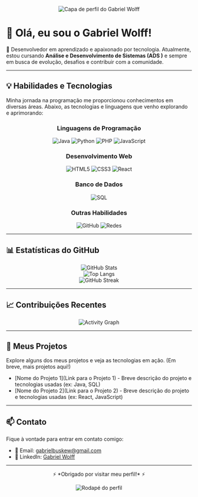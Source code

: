 <!-- Capa estilosa -->
<p align="center">
  <img src="https://capsule-render.vercel.app/api?type=waving&color=gradient&height=200&section=header&text=GabWolff&fontSize=60&fontAlignY=35&animation=twinkling&fontColor=fff" alt="Capa de perfil do Gabriel Wolff"/>
</p>

# 👋 Olá, eu sou o Gabriel Wolff!

🚀 Desenvolvedor em aprendizado e apaixonado por tecnologia. Atualmente, estou cursando **Análise e Desenvolvimento de Sistemas (ADS )** e sempre em busca de evolução, desafios e contribuir com a comunidade.

---

## 💡 Habilidades e Tecnologias

Minha jornada na programação me proporcionou conhecimentos em diversas áreas. Abaixo, as tecnologias e linguagens que venho explorando e aprimorando:

<div align="center">
  
### Linguagens de Programação

![Java](https://img.shields.io/badge/Java-ED8B00?style=for-the-badge&logo=java&logoColor=white )
![Python](https://img.shields.io/badge/Python-3776AB?style=for-the-badge&logo=python&logoColor=white )
![PHP](https://img.shields.io/badge/PHP-777BB4?style=for-the-badge&logo=php&logoColor=white )
![JavaScript](https://img.shields.io/badge/JavaScript-F7DF1E?style=for-the-badge&logo=javascript&logoColor=black )

### Desenvolvimento Web

![HTML5](https://img.shields.io/badge/HTML5-E34F26?style=for-the-badge&logo=html5&logoColor=white )
![CSS3](https://img.shields.io/badge/CSS3-1572B6?style=for-the-badge&logo=css3&logoColor=white )
![React](https://img.shields.io/badge/React-20232A?style=for-the-badge&logo=react&logoColor=61DAFB )

### Banco de Dados

![SQL](https://img.shields.io/badge/SQL-4479A1?style=for-the-badge&logo=mysql&logoColor=white )

### Outras Habilidades

![GitHub](https://img.shields.io/badge/GitHub-181717?style=for-the-badge&logo=github&logoColor=white )
![Redes](https://img.shields.io/badge/Networking-0088CC?style=for-the-badge&logo=cisco&logoColor=white )

</div>

---

## 📊 Estatísticas do GitHub

<div align="center">
  
![GitHub Stats](https://github-readme-stats.vercel.app/api?username=GabWolff&show_icons=true&theme=tokyonight&hide_border=false&count_private=true )  
![Top Langs](https://github-readme-stats.vercel.app/api/top-langs/?username=GabWolff&layout=compact&theme=tokyonight&hide_border=false )  
![GitHub Streak](https://streak-stats.demolab.com?user=GabWolff&theme=tokyonight&hide_border=false )  

</div>

---

## 📈 Contribuições Recentes

<div align="center">
  
![Activity Graph](https://github-readme-activity-graph.vercel.app/graph?username=GabWolff&theme=tokyo-night&hide_border=true )

</div>

---

## 🚀 Meus Projetos

Explore alguns dos meus projetos e veja as tecnologias em ação. (Em breve, mais projetos aqui!)

- [Nome do Projeto 1](Link para o Projeto 1) - Breve descrição do projeto e tecnologias usadas (ex: Java, SQL)
- [Nome do Projeto 2](Link para o Projeto 2) - Breve descrição do projeto e tecnologias usadas (ex: React, JavaScript)

---

## 📫 Contato

Fique à vontade para entrar em contato comigo:

- 📧 Email: [gabrielbuskew@gmail.com](mailto:gabrielbuskew@gmail.com)
- 💼 LinkedIn: [Gabriel Wolff](https://www.linkedin.com/in/gabriel-wolff-9768b3357 )

---

<p align="center">
  ⚡ *Obrigado por visitar meu perfil!* ⚡
</p>

<!-- Rodapé estiloso -->
<p align="center">
  <img src="https://capsule-render.vercel.app/api?type=waving&color=gradient&height=120&section=footer" alt="Rodapé do perfil"/>
</p>
